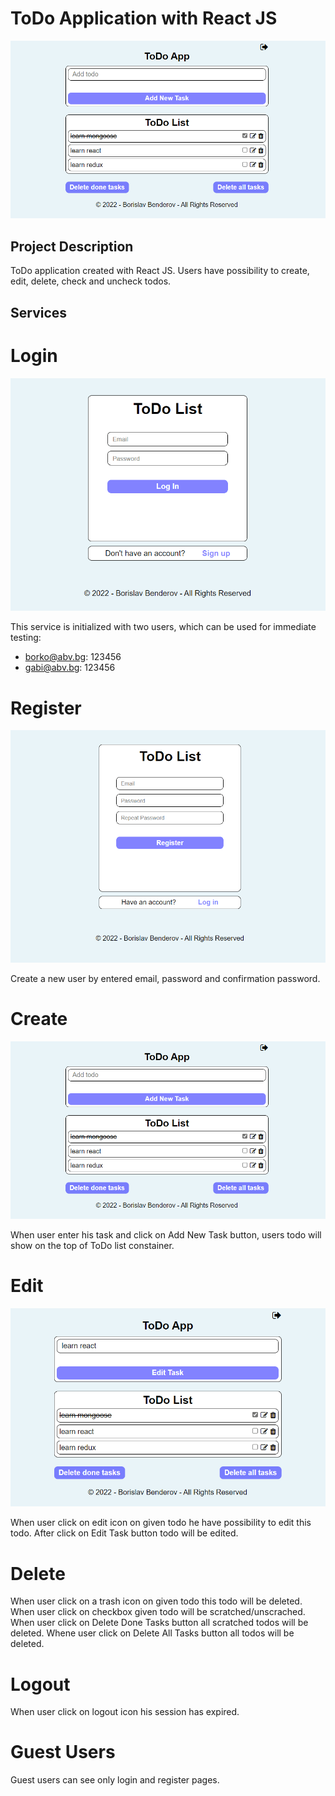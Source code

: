 # ToDo Application with React JS
![My Image](/public/images/todos-min.png)

## Project Description

ToDo application created with React JS. Users have possibility to create, edit, delete,
check and uncheck todos.

## Services

# Login
![My Image](/public/images/login-min.png)

This service is initialized with two users, which can be used for immediate testing:

- borko@abv.bg: 123456
- gabi@abv.bg: 123456

# Register
![My Image](/public/images/register-min.png)

Create a new user by entered email, password and confirmation password.

# Create
![My Image](/public/images/todos-min.png)

When user enter his task and click on Add New Task button, users todo will show
on the top of ToDo list constainer.

# Edit
![My Image](/public/images/edit-min.png)

When user click on edit icon on given todo he have possibility to edit this todo.
After click on Edit Task button todo will be edited.

# Delete

When user click on a trash icon on given todo this todo will be deleted. When user
click on checkbox given todo will be scratched/unscrached. When user click on Delete
Done Tasks button all scratched todos will be deleted. Whene user click on Delete All
Tasks button all todos will be deleted.

# Logout

When user click on logout icon his session has expired.

# Guest Users

Guest users can see only login and register pages.